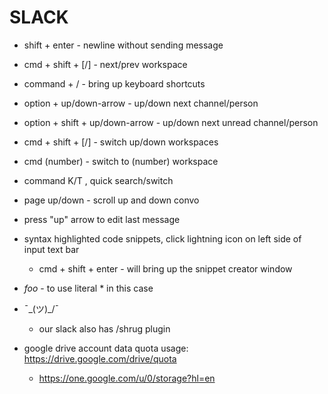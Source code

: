 # SLACK
- shift + enter  - newline without sending message
- cmd + shift + [/] - next/prev workspace
- command + /  - bring up keyboard shortcuts
- option + up/down-arrow - up/down next channel/person
- option + shift + up/down-arrow - up/down next unread channel/person
- cmd + shift + [/] - switch up/down workspaces
- cmd (number) - switch to (number) workspace
- command K/T , quick search/switch
- page up/down - scroll up and down convo
- press "up" arrow to edit last message

- syntax highlighted code snippets, click lightning icon on left side of input text bar
    - cmd + shift + enter  - will bring up the snippet creator window
- *foo*<ctrl-z> - to use literal * in this case
- ¯\_(ツ)_/¯
    - our slack also has /shrug plugin

- google drive account data quota usage: https://drive.google.com/drive/quota
    - https://one.google.com/u/0/storage?hl=en

